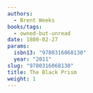 ```yaml
---
authors:
  - Brent Weeks
books/tags:
  - owned-but-unread
date: 1800-02-27
params:
  isbn13: "9780316068130"
  year: "2011"
slug: "9780316068130"
title: The Black Prism
weight: 1
---
```


<!--more-->
